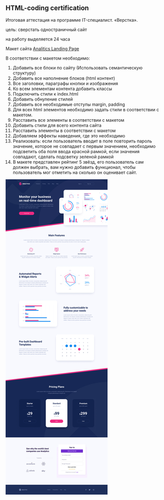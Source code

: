 ## HTML-coding certification

Итоговая аттестация на программе IT-специалист. «Верстка».

цель: сверстать одностраничный сайт

на работу выделяется 24 часа

 Макет сайта
[Analitics Landing Page](https://www.figma.com/file/PxV85sdIzWj0CZ2kqg0hsT/Analytics-%E2%80%94-Landing-Page-Design-(Community)?node-id=0%3A1 "ссылка на макет сайта")

В соответствии с макетом необходимо:
1. Добавить все блоки по сайту (Использовать семантическую структуру)
2. Добавить все наполнение блоков (html контент)
3. Все заголовки, параграфы кнопки и изображения
4. Ко всем элементам контента добавить классы
5. Подключить стили к index.html
6. Добавить обнуление стилей
7. Добавить все необходимые отступы margin, padding
8. Для всех html элементов необходимо задать стили в соответствии с
макетом.
9. Расставить все элементы в соответствии с макетом
10. Добавить стили для всего контента сайта
11. Расставить элементы в соответствии с макетом
12. Добавляем эффекты наведения, где это необходимо
13. Реализовать: если пользователь вводит в поле повторить пароль значение,
которое не совпадает с первым значением, необходимо подсветить оба
поля ввода красной рамкой, если значения совпадают, сделать подсветку
зеленой рамкой
14. В макете представлен рейтинг 5 звёзд, его пользователь сам должен
выбрать, вам нужно добавить функционал, чтобы пользователь мог
отметить на сколько он оценивает сайт.

![Analitics Landing Page](/img/Landing%20Page.jpg)